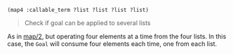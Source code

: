 ```
(map4 :callable_term ?list ?list ?list ?list)
```

> Check if goal can be applied to several lists

As in [map/2](#map), but operating four elements at a time from the four lists. In this case, the `Goal` will consume four elements each time, one from each list.
